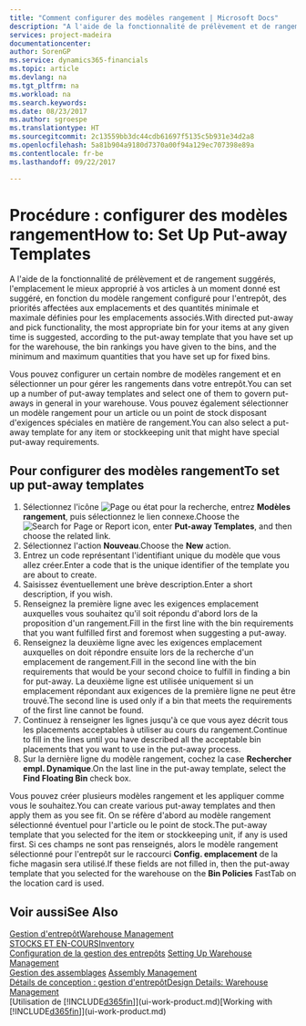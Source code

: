 ```yaml
---
title: "Comment configurer des modèles rangement | Microsoft Docs"
description: "A l'aide de la fonctionnalité de prélèvement et de rangement suggérés, l'emplacement le mieux approprié à vos articles à un moment donné est suggéré, en fonction du modèle rangement configuré pour l'entrepôt, des priorités affectées aux emplacements et des quantités minimale et maximale définies pour les emplacements associés."
services: project-madeira
documentationcenter: 
author: SorenGP
ms.service: dynamics365-financials
ms.topic: article
ms.devlang: na
ms.tgt_pltfrm: na
ms.workload: na
ms.search.keywords: 
ms.date: 08/23/2017
ms.author: sgroespe
ms.translationtype: HT
ms.sourcegitcommit: 2c13559bb3dc44cdb61697f5135c5b931e34d2a8
ms.openlocfilehash: 5a81b904a9180d7370a00f94a129ec707398e89a
ms.contentlocale: fr-be
ms.lasthandoff: 09/22/2017

---
```

# <a name="how-to-set-up-put-away-templates"></a><span data-ttu-id="cb653-103">Procédure : configurer des modèles rangement</span><span class="sxs-lookup"><span data-stu-id="cb653-103">How to: Set Up Put-away Templates</span></span>
<span data-ttu-id="cb653-104">A l'aide de la fonctionnalité de prélèvement et de rangement suggérés, l'emplacement le mieux approprié à vos articles à un moment donné est suggéré, en fonction du modèle rangement configuré pour l'entrepôt, des priorités affectées aux emplacements et des quantités minimale et maximale définies pour les emplacements associés.</span><span class="sxs-lookup"><span data-stu-id="cb653-104">With directed put-away and pick functionality, the most appropriate bin for your items at any given time is suggested, according to the put-away template that you have set up for the warehouse, the bin rankings you have given to the bins, and the minimum and maximum quantities that you have set up for fixed bins.</span></span>  

<span data-ttu-id="cb653-105">Vous pouvez configurer un certain nombre de modèles rangement et en sélectionner un pour gérer les rangements dans votre entrepôt.</span><span class="sxs-lookup"><span data-stu-id="cb653-105">You can set up a number of put-away templates and select one of them to govern put-aways in general in your warehouse.</span></span> <span data-ttu-id="cb653-106">Vous pouvez également sélectionner un modèle rangement pour un article ou un point de stock disposant d'exigences spéciales en matière de rangement.</span><span class="sxs-lookup"><span data-stu-id="cb653-106">You can also select a put-away template for any item or stockkeeping unit that might have special put-away requirements.</span></span>  

## <a name="to-set-up-put-away-templates"></a><span data-ttu-id="cb653-107">Pour configurer des modèles rangement</span><span class="sxs-lookup"><span data-stu-id="cb653-107">To set up put-away templates</span></span>  
1.  <span data-ttu-id="cb653-108">Sélectionnez l'icône ![Page ou état pour la recherche](media/ui-search/search_small.png "Page ou état pour la recherche"), entrez **Modèles rangement**, puis sélectionnez le lien connexe.</span><span class="sxs-lookup"><span data-stu-id="cb653-108">Choose the ![Search for Page or Report](media/ui-search/search_small.png "Search for Page or Report icon") icon, enter **Put-away Templates**, and then choose the related link.</span></span>  
2.  <span data-ttu-id="cb653-109">Sélectionnez l'action **Nouveau**.</span><span class="sxs-lookup"><span data-stu-id="cb653-109">Choose the **New** action.</span></span>  
3.  <span data-ttu-id="cb653-110">Entrez un code représentant l'identifiant unique du modèle que vous allez créer.</span><span class="sxs-lookup"><span data-stu-id="cb653-110">Enter a code that is the unique identifier of the template you are about to create.</span></span>  
4.  <span data-ttu-id="cb653-111">Saisissez éventuellement une brève description.</span><span class="sxs-lookup"><span data-stu-id="cb653-111">Enter a short description, if you wish.</span></span>  
5.  <span data-ttu-id="cb653-112">Renseignez la première ligne avec les exigences emplacement auxquelles vous souhaitez qu'il soit répondu d'abord lors de la proposition d'un rangement.</span><span class="sxs-lookup"><span data-stu-id="cb653-112">Fill in the first line with the bin requirements that you want fulfilled first and foremost when suggesting a put-away.</span></span>  
6.  <span data-ttu-id="cb653-113">Renseignez la deuxième ligne avec les exigences emplacement auxquelles on doit répondre ensuite lors de la recherche d'un emplacement de rangement.</span><span class="sxs-lookup"><span data-stu-id="cb653-113">Fill in the second line with the bin requirements that would be your second choice to fulfill in finding a bin for put-away.</span></span> <span data-ttu-id="cb653-114">La deuxième ligne est utilisée uniquement si un emplacement répondant aux exigences de la première ligne ne peut être trouvé.</span><span class="sxs-lookup"><span data-stu-id="cb653-114">The second line is used only if a bin that meets the requirements of the first line cannot be found.</span></span>  
7.  <span data-ttu-id="cb653-115">Continuez à renseigner les lignes jusqu'à ce que vous ayez décrit tous les placements acceptables à utiliser au cours du rangement.</span><span class="sxs-lookup"><span data-stu-id="cb653-115">Continue to fill in the lines until you have described all the acceptable bin placements that you want to use in the put-away process.</span></span>  
8.  <span data-ttu-id="cb653-116">Sur la dernière ligne du modèle rangement, cochez la case **Rechercher empl. Dynamique**.</span><span class="sxs-lookup"><span data-stu-id="cb653-116">On the last line in the put-away template, select the **Find Floating Bin** check box.</span></span>  

<span data-ttu-id="cb653-117">Vous pouvez créer plusieurs modèles rangement et les appliquer comme vous le souhaitez.</span><span class="sxs-lookup"><span data-stu-id="cb653-117">You can create various put-away templates and then apply them as you see fit.</span></span> <span data-ttu-id="cb653-118">On se réfère d'abord au modèle rangement sélectionné éventuel pour l'article ou le point de stock.</span><span class="sxs-lookup"><span data-stu-id="cb653-118">The put-away template that you selected for the item or stockkeeping unit, if any is used first.</span></span> <span data-ttu-id="cb653-119">Si ces champs ne sont pas renseignés, alors le modèle rangement sélectionné pour l'entrepôt sur le raccourci **Config. emplacement** de la fiche magasin sera utilisé.</span><span class="sxs-lookup"><span data-stu-id="cb653-119">If these fields are not filled in, then the put-away template that you selected for the warehouse on the **Bin Policies** FastTab on the location card is used.</span></span>  

## <a name="see-also"></a><span data-ttu-id="cb653-120">Voir aussi</span><span class="sxs-lookup"><span data-stu-id="cb653-120">See Also</span></span>  
[<span data-ttu-id="cb653-121">Gestion d'entrepôt</span><span class="sxs-lookup"><span data-stu-id="cb653-121">Warehouse Management</span></span>](warehouse-manage-warehouse.md)  
[<span data-ttu-id="cb653-122">STOCKS ET EN-COURS</span><span class="sxs-lookup"><span data-stu-id="cb653-122">Inventory</span></span>](inventory-manage-inventory.md)  
<span data-ttu-id="cb653-123">[Configuration de la gestion des entrepôts](warehouse-setup-warehouse.md)   </span><span class="sxs-lookup"><span data-stu-id="cb653-123">[Setting Up Warehouse Management](warehouse-setup-warehouse.md)   </span></span>  
<span data-ttu-id="cb653-124">[Gestion des assemblages](assembly-assemble-items.md)  </span><span class="sxs-lookup"><span data-stu-id="cb653-124">[Assembly Management](assembly-assemble-items.md)  </span></span>  
[<span data-ttu-id="cb653-125">Détails de conception : gestion d'entrepôt</span><span class="sxs-lookup"><span data-stu-id="cb653-125">Design Details: Warehouse Management</span></span>](design-details-warehouse-management.md)  
<span data-ttu-id="cb653-126">[Utilisation de [!INCLUDE[d365fin](includes/d365fin_md.md)]](ui-work-product.md)</span><span class="sxs-lookup"><span data-stu-id="cb653-126">[Working with [!INCLUDE[d365fin](includes/d365fin_md.md)]](ui-work-product.md)</span></span>

